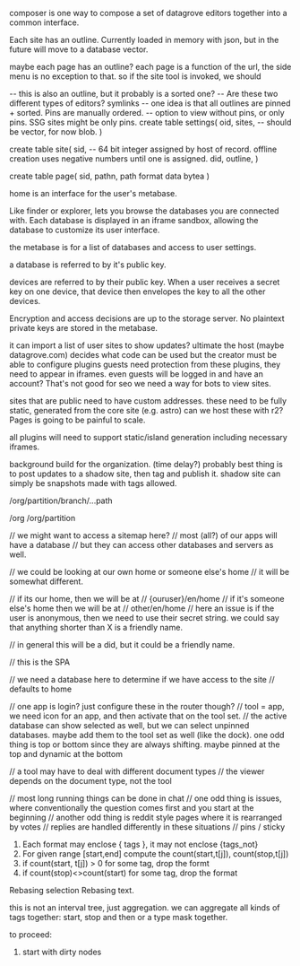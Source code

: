 composer is one way to compose a set of datagrove editors together into a common interface.


Each site has an outline. Currently loaded in memory with json, but in the future will move to a database vector.

maybe each page has an outline? each page is a function of the url, the side menu is no exception to that.
so if the site tool is invoked, we should

-- this is also an outline, but it probably is a sorted one?
-- Are these two different types of editors? symlinks
-- one idea is that all outlines are pinned + sorted. Pins are manually ordered.
-- option to view without pins, or only pins. SSG sites might be only pins.
create table settings(
oid,
sites, -- should be vector, for now blob.
)

create table site(
sid, -- 64 bit integer assigned by host of record. offline creation uses negative numbers until one is assigned.
did,
outline,
)

create table page(
sid,
pathn,
path
format
data bytea
)

home is an interface for the user's metabase.

Like finder or explorer, lets you browse the databases you are connected with. Each database is displayed in an iframe sandbox, allowing the database to customize its user interface.

the metabase is for a list of databases and access to user settings.

a database is referred to by it's public key.

devices are referred to by their public key. When a user receives a secret key on one device, that device then envelopes the key to all the other devices.

Encryption and access decisions are up to the storage server. No plaintext private keys are stored in the metabase.

it can import a list of user sites to show updates?
ultimate the host (maybe datagrove.com) decides what code can be used
but the creator must be able to configure plugins
guests need protection from these plugins, they need to appear in iframes.
even guests will be logged in and have an account? That's not good for seo
we need a way for bots to view sites.

sites that are public need to have custom addresses.
these need to be fully static, generated from the core site (e.g. astro)
can we host these with r2? Pages is going to be painful to scale.

all plugins will need to support static/island generation including necessary iframes.

background build for the organization. (time delay?)
probably best thing is to post updates to a shadow site, then tag and publish it.
shadow site can simply be snapshots made with tags allowed.

/org/partition/branch/...path

/org
/org/partition

// we might want to access a sitemap here?
// most (all?) of our apps will have a database
// but they can access other databases and servers as well.

// we could be looking at our own home or someone else's home
// it will be somewhat different.

// if its our home, then we will be at
// {ouruser}/en/home
// if it's someone else's home then we will be at
// other/en/home
// here an issue is if the user is anonymous, then we need to use their secret string. we could say that anything shorter than X is a friendly name.

// in general this will be a did, but it could be a friendly name.

// this is the SPA

// we need a database here to determine if we have access to the site
// defaults to home

// one app is login? just configure these in the router though?
// tool = app, we need icon for an app, and then activate that on the tool set.
// the active database can show selected as well, but we can select unpinned databases. maybe add them to the tool set as well (like the dock). one odd thing is top or bottom since they are always shifting. maybe pinned at the top and dynamic at the bottom

// a tool may have to deal with different document types
// the viewer depends on the document type, not the tool

// most long running things can be done in chat
// one odd thing is issues, where conventionally the question comes first and you start at the beginning
// another odd thing is reddit style pages where it is rearranged by votes
// replies are handled differently in these situations
// pins / sticky


1. Each format may enclose { tags }, it may not enclose {tags_not}
2. For given range [start,end] compute the count(start,t[j]), count(stop,t[j])
3. if count(start, t[j]) > 0 for some tag, drop the formt
4. if count(stop)<>count(start) for some tag, drop the format

Rebasing selection
Rebasing text.

this is not an interval tree, just aggregation.
we can aggregate all kinds of tags together: start, stop and then or a type mask together. 

to proceed:
1. start with dirty nodes

